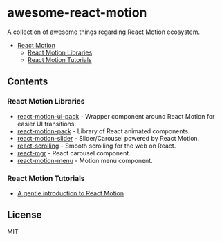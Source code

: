 # awesome-react-motion

A collection of awesome things regarding React Motion ecosystem.

- [React Motion](#react-motion)
  - [React Motion Libraries](#react-motion-community)
  - [React Motion Tutorials](#react-motion-tutorials)

## Contents

### React Motion Libraries
* [react-motion-ui-pack](https://github.com/souporserious/react-motion-ui-pack) - Wrapper component around React Motion for easier UI transitions.
* [react-motion-pack](https://github.com/Nitive/react-motion-pack) - Library of React animated components.
* [react-motion-slider](https://github.com/souporserious/react-motion-slider) - Slider/Carousel powered by React Motion.
* [react-scrolling](https://github.com/opensource-cards/react-scrolling) - Smooth scrolling for the web on React.
* [react-mgr](https://github.com/opensource-cards/react-mgr) - React carousel component.
* [react-motion-menu](https://github.com/bokuweb/react-motion-menu) - Motion menu component.

### React Motion Tutorials
* [A gentle introduction to React Motion](https://medium.com/@nashvail/a-gentle-introduction-to-react-motion-dc50dd9f2459#.4lnu7ym0j)

## License

MIT
